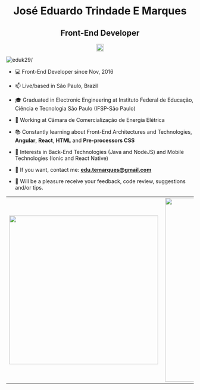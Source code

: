 <h1 align="center">José Eduardo Trindade E Marques</h1>
<h2 align="center">Front-End Developer</h2>
<p align="center">
<a href=https://www.linkedin.com/in/jos%C3%A9-eduardo-trindade-e-marques-610b315b target="blank"><img align="center" src=https://cdn.jsdelivr.net/npm/simple-icons@3.0.1/icons/linkedin.svg alt="linkedin-profile" height="20" width="20" /></a>
</p>

<p align="left"> <img src=https://komarev.com/ghpvc/?username=eduk29 alt=eduk29/> </p>

- :computer: Front-End Developer since Nov, 2016

- 📫 Live/based in São Paulo, Brazil

- :mortar_board: Graduated in Electronic Engineering at Instituto Federal de Educação, Ciência e Tecnologia São Paulo (IFSP-São Paulo)

- :office: Working at Câmara de Comercialização de Energia Elétrica 

- :books: Constantly learning about Front-End Architectures and Technologies, **Angular**, **React**, **HTML** and **Pre-processors CSS**

- :page_facing_up: Interests in Back-End Technologies (Java and NodeJS) and Mobile Technologies (Ionic and React Native)

- 💬 If you want, contact me: **edu.temarques@gmail.com**

- :metal: Will be a pleasure receive your feedback, code review, suggestions and/or tips.

<center>
<table>
  <tr>
      <td><img width="400px" align="left" src="https://github-readme-stats.vercel.app/api/top-langs/?username=eduk29&hide=html&layout=compact" /></td>
      <td><img width="495px" align="left" src="https://github-readme-stats.vercel.app/api?username=eduk29&theme=default&include_all_commits=true&count_private=true&show_icons=true&hide=contribs" /></td>
  </tr>   
</table>
</center>
